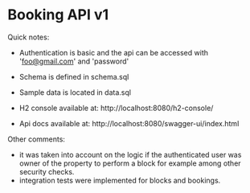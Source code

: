 # Booking API v1

Quick notes:

- Authentication is basic and the api can be accessed with 'foo@gmail.com' and 'password'
- Schema is defined in schema.sql
- Sample data is located in data.sql

- H2 console available at: http://localhost:8080/h2-console/
- Api docs available at: http://localhost:8080/swagger-ui/index.html

Other comments:
- it was taken into account on the logic if the authenticated user 
was owner of the property to perform a block for example among other security checks.
- integration tests were implemented for blocks and bookings.
